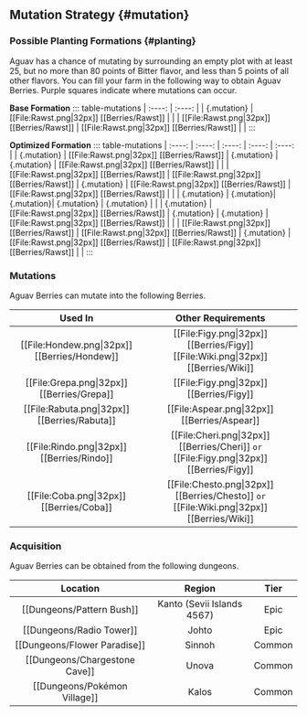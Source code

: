 ## Mutation Strategy {#mutation}

### Possible Planting Formations {#planting}

Aguav has a chance of mutating by surrounding an empty plot with at least 25, but no more than 80 points of Bitter flavor, and less than 5 points of all other flavors. You can fill your farm in the following way to obtain Aguav Berries. Purple squares indicate where mutations can occur.

**Base Formation**
::: table-mutations
| :----: | :----: |
| {.mutation} | [[File:Rawst.png\|32px]] [[Berries/Rawst]] | |
| [[File:Rawst.png\|32px]] [[Berries/Rawst]] | [[File:Rawst.png\|32px]] [[Berries/Rawst]] | |
:::

**Optimized Formation**
::: table-mutations
| :----: | :----: | :----: | :----: | :----: |
| {.mutation} | [[File:Rawst.png\|32px]] [[Berries/Rawst]] | {.mutation} | {.mutation} | [[File:Rawst.png\|32px]] [[Berries/Rawst]] | |
| [[File:Rawst.png\|32px]] [[Berries/Rawst]] | [[File:Rawst.png\|32px]] [[Berries/Rawst]] | {.mutation} | [[File:Rawst.png\|32px]] [[Berries/Rawst]] | [[File:Rawst.png\|32px]] [[Berries/Rawst]] | |
| {.mutation} | {.mutation}| {.mutation}| {.mutation} | {.mutation} | |
| {.mutation} | [[File:Rawst.png\|32px]] [[Berries/Rawst]] | {.mutation} | {.mutation} | [[File:Rawst.png\|32px]] [[Berries/Rawst]] | |
| [[File:Rawst.png\|32px]] [[Berries/Rawst]] | [[File:Rawst.png\|32px]] [[Berries/Rawst]] | {.mutation} | [[File:Rawst.png\|32px]] [[Berries/Rawst]] | [[File:Rawst.png\|32px]] [[Berries/Rawst]] | |
:::

### Mutations
Aguav Berries can mutate into the following Berries.

| Used In                                       | Other Requirements |
| :---:                                         | :---: |
| [[File:Hondew.png\|32px]] [[Berries/Hondew]]  | [[File:Figy.png\|32px]] [[Berries/Figy]] [[File:Wiki.png\|32px]] [[Berries/Wiki]] |
| [[File:Grepa.png\|32px]] [[Berries/Grepa]]    | [[File:Figy.png\|32px]] [[Berries/Figy]] |
| [[File:Rabuta.png\|32px]] [[Berries/Rabuta]]  | [[File:Aspear.png\|32px]] [[Berries/Aspear]] |
| [[File:Rindo.png\|32px]] [[Berries/Rindo]]    | [[File:Cheri.png\|32px]] [[Berries/Cheri]] `or` [[File:Figy.png\|32px]] [[Berries/Figy]] |
| [[File:Coba.png\|32px]] [[Berries/Coba]]      | [[File:Chesto.png\|32px]] [[Berries/Chesto]] `or` [[File:Wiki.png\|32px]] [[Berries/Wiki]] |

### Acquisition
Aguav Berries can be obtained from the following dungeons.

| Location	                        | Region | Tier	    |
| :---:                             | :---:     | :---:         |
| [[Dungeons/Pattern Bush]]	        | Kanto (Sevii Islands 4567) | Epic  	|
| [[Dungeons/Radio Tower]]	        | Johto | Epic  	|
| [[Dungeons/Flower Paradise]]      | Sinnoh | Common  	|
| [[Dungeons/Chargestone Cave]]     | Unova | Common	|
| [[Dungeons/Pokémon Village]]      | Kalos | Common  	|